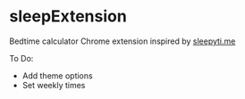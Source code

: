 sleepExtension
==============

Bedtime calculator Chrome extension inspired by [sleepyti.me](http://sleepyti.me/)


To Do: 
- Add theme options
- Set weekly times
